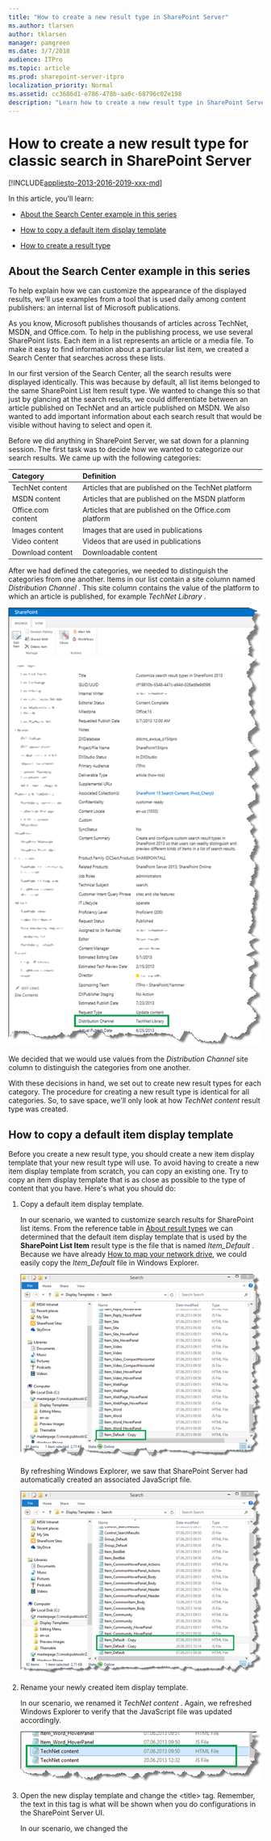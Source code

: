 ```yaml
---
title: "How to create a new result type in SharePoint Server"
ms.author: tlarsen
author: tklarsen
manager: pamgreen
ms.date: 3/7/2018
audience: ITPro
ms.topic: article
ms.prod: sharepoint-server-itpro
localization_priority: Normal
ms.assetid: cc3686d1-e786-478b-aa0c-68796c02e198
description: "Learn how to create a new result type in SharePoint Server."
---
```


# How to create a new result type for classic search in SharePoint Server

[!INCLUDE[appliesto-2013-2016-2019-xxx-md](../includes/appliesto-2013-2016-2019-xxx-md.md)]
  
In this article, you'll learn:
  
- [About the Search Center example in this series](how-to-create-a-new-result-type.md#BKMK_AbouttheSearchCenterExampleinthisSeries)
    
- [How to copy a default item display template](how-to-create-a-new-result-type.md#BKMK_HowtoCopyaDefaultItemDisplayTemplate)
    
- [How to create a result type](how-to-create-a-new-result-type.md#BKMK_HowtoCreateaResultType)
    
## About the Search Center example in this series
<a name="BKMK_AbouttheSearchCenterExampleinthisSeries"> </a>

To help explain how we can customize the appearance of the displayed results, we'll use examples from a tool that is used daily among content publishers: an internal list of Microsoft publications.
  
As you know, Microsoft publishes thousands of articles across TechNet, MSDN, and Office.com. To help in the publishing process, we use several SharePoint lists. Each item in a list represents an article or a media file. To make it easy to find information about a particular list item, we created a Search Center that searches across these lists.
  
In our first version of the Search Center, all the search results were displayed identically. This was because by default, all list items belonged to the same SharePoint List Item result type. We wanted to change this so that just by glancing at the search results, we could differentiate between an article published on TechNet and an article published on MSDN. We also wanted to add important information about each search result that would be visible without having to select and open it.
  
Before we did anything in SharePoint Server, we sat down for a planning session. The first task was to decide how we wanted to categorize our search results. We came up with the following categories:
  
|**Category**|**Definition**|
|:-----|:-----|
|TechNet content  <br/> |Articles that are published on the TechNet platform  <br/> |
|MSDN content  <br/> |Articles that are published on the MSDN platform  <br/> |
|Office.com content  <br/> |Articles that are published on the Office.com platform  <br/> |
|Images content  <br/> |Images that are used in publications  <br/> |
|Video content  <br/> |Videos that are used in publications  <br/> |
|Download content  <br/> |Downloadable content  <br/> |
   
After we had defined the categories, we needed to distinguish the categories from one another. Items in our list contain a site column named  *Distribution Channel*  . This site column contains the value of the platform to which an article is published, for example  *TechNet Library*  . 
  
![Item Distribution Channel](../media/OTCSP_ItemDistributionChannel.png)
  
We decided that we would use values from the  *Distribution Channel*  site column to distinguish the categories from one another. 
  
With these decisions in hand, we set out to create new result types for each category. The procedure for creating a new result type is identical for all categories. So, to save space, we'll only look at how  *TechNet content*  result type was created. 
  
## How to copy a default item display template
<a name="BKMK_HowtoCopyaDefaultItemDisplayTemplate"> </a>

Before you create a new result type, you should create a new item display template that your new result type will use. To avoid having to create a new item display template from scratch, you can copy an existing one. Try to copy an item display template that is as close as possible to the type of content that you have. Here's what you should do:
  
1. Copy a default item display template.
    
    In our scenario, we wanted to customize search results for SharePoint list items. From the reference table in [About result types](../technical-reference/result-types-and-display-templates-that-are-used-to-display-search-results.md#BKMK_AboutSearchResults) we can determined that the default item display template that is used by the **SharePoint List Item** result type is the file that is named  *Item_Default*  . Because we have already [How to map your network drive](../administration/stage-6-upload-and-apply-a-new-master-page-to-a-publishing-site.md#BKMK_HowToMapYourNetworkDrive), we could easily copy the  *Item_Default*  file in Windows Explorer. 
    
     ![Copy Item Default](../media/OTCSP_CopyItemDefault.png)
  
    By refreshing Windows Explorer, we saw that SharePoint Server had automatically created an associated JavaScript file.
    
     ![Java Script Item Default Version](../media/OTCSP_JavaScriptItemDefaultVersion.png)
  
2. Rename your newly created item display template.
    
    In our scenario, we renamed it  *TechNet content*  . Again, we refreshed Windows Explorer to verify that the JavaScript file was updated accordingly. 
    
     ![Tech Net Content Files](../media/OTCSP_TechNetContentFiles.png)
  
3. Open the new display template and change the \<title\> tag. Remember, the text in this tag is what will be shown when you do configurations in the SharePoint Server UI.
    
    In our scenario, we changed the <title> tag to  *TechNet content*  . 
    
     ![Tech Net Title Tag](../media/OTCSP_TechNetTitleTag.png)
  
4. Save the new item display template.
    
    Now that we have created a new item display template, we could move on to creating a new result type.
    
## How to create a result type
<a name="BKMK_HowtoCreateaResultType"> </a>

Depending on your permission level, you create a result type on two levels:
  
|**Permission level**|**Where the result type will be added**|
|:-----|:-----|
|Site collection administrator  <br/> |To all sites in a site collection  <br/> |
|Site collection owner  <br/> |To a single site  <br/> |
   
To save space, we'll only look at how to create a result type as a Site collection administrator.
  
1. Go to **Site settings** --> **Search Result Types**. 
    
     ![Search Result Types](../media/OTCSP_SearchResultTypes.png)
  
    Instead of creating a new result type from scratch, we can make life a bit easier by copying an existing result type and changing it to fit our new result type. If we do this, we must be sure to copy a result type that closely resembles the new result type we want to create.
    
2. On the **Manage Result Types** page, from the result type menu field, select **Copy**. 
    
    In our scenario, we wanted to customize search results for SharePoint list items. Therefore, we copied the **SharePoint List Item** result type. 
    
     ![Copy Share Point List Item](../media/OTCSP_CopySharePointListItem.png)
  
3. On the Add Result Type page, here are the steps to follow:
    
  - In the **Give it a name** field, enter a name for the new result type. 
    
    In our scenario, we entered  *TechNet content*  . 
    
  - From the **Which source should results match** menu, select the result source that we have used to configure the query in our Search Result Web Part. 
    
  - In the **What types of content should match? You can skip this rule to match all content** menu, all the default result type are listed. 
    
    In our scenario, we chose **Select a value**. 
    
  - Click **Show more conditions**. 
    
     ![Show More Conditions](../media/OTCSP_ShowMoreConditions.png)
  
    This opens a menu where we can specify the result type based on managed property values.
    
    In our scenario, all list items contain a site column called  *Distribution Channel*  . As we saw at the beginning, this site column contains the publication platform value, for example  *TechNet Library*  . We used values from this site column to specify which list items should belong to our new result type. 
    
  - From the **Which custom properties should match** menu, we selected  *DistributionChannelOWSCHCS*  .  *DistributionChannelOWSCHCS*  is the managed property that represents the  *Distribution Channel*  site column. In the fields below, we entered all the values that should specify the new  *TechNet content*  result type. 
    
     ![Add Properties](../media/OTCSP_AddProperties.png)
  
  - From the **What should these results look like** menu, select the display template that should be used by this result type. 
    
    In our scenario, we selected the newly-created  *TechNet content*  display template. 
    
     ![Apply Tech Net Display Template](../media/OTCSP_ApplyTechNetDisplayTemplate.png)
  
  - Click **Save**. 
    
    The newly-created result type is now listed on the **Managed Result Types** page. 
    
    In our scenario, we could see that the  *TechNet content*  result type was created. 
    
     ![Tech Net Created](../media/OTCSP_TechNetCreated.png)
  
    So now that we have a new result type, the next task is to change the display template that is associated with this result type. There is more than one way to do this. Therefore in the next two articles of this series, we'll explain two different options.
    
### Next article in this series

[How to display values from custom managed properties in search results - option 1 in SharePoint Server](how-to-display-values-from-custom-managed-properties-in-search-resultsoption-1.md)
  

